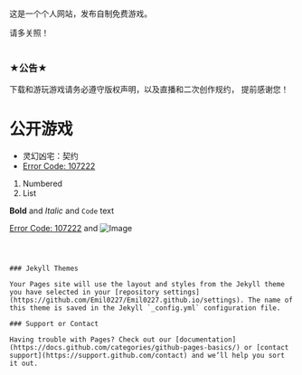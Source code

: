 ## 

这是一个个人网站，发布自制免费游戏。

请多关照！
#
#
#

### ★公告★

下载和游玩游戏请务必遵守版权声明，以及直播和二次创作规约，
提前感谢您！






# **公开游戏**

- 灵幻凶宅：契约
- [Error Code: 107222](https://ldjam.com/events/ludum-dare/46/error-code-107222) 

1. Numbered
2. List

**Bold** and _Italic_ and `Code` text

[Error Code: 107222](https://ldjam.com/events/ludum-dare/46/error-code-107222) and ![Image](src)
```



### Jekyll Themes

Your Pages site will use the layout and styles from the Jekyll theme you have selected in your [repository settings](https://github.com/Emil0227/Emil0227.github.io/settings). The name of this theme is saved in the Jekyll `_config.yml` configuration file.

### Support or Contact

Having trouble with Pages? Check out our [documentation](https://docs.github.com/categories/github-pages-basics/) or [contact support](https://support.github.com/contact) and we’ll help you sort it out.
